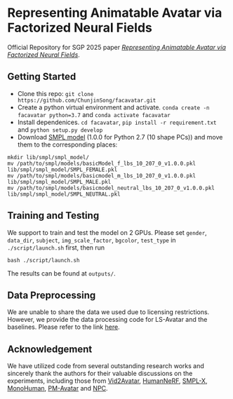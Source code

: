 # Representing Animatable Avatar via Factorized Neural Fields

Official Repository for SGP 2025 paper [*Representing Animatable Avatar via Factorized Neural Fields*](). 

## Getting Started
* Clone this repo: `git clone https://github.com/ChunjinSong/facavatar.git`
* Create a python virtual environment and activate. `conda create -n facavatar python=3.7` and `conda activate facavatar`
* Install dependenices. `cd facavatar`, `pip install -r requirement.txt` and `python setup.py develop`
* Download [SMPL model](https://smpl.is.tue.mpg.de/download.php) (1.0.0 for Python 2.7 (10 shape PCs)) and move them to the corresponding places:
```
mkdir lib/smpl/smpl_model/
mv /path/to/smpl/models/basicModel_f_lbs_10_207_0_v1.0.0.pkl lib/smpl/smpl_model/SMPL_FEMALE.pkl
mv /path/to/smpl/models/basicmodel_m_lbs_10_207_0_v1.0.0.pkl lib/smpl/smpl_model/SMPL_MALE.pkl
mv /path/to/smpl/models/basicmodel_neutral_lbs_10_207_0_v1.0.0.pkl lib/smpl/smpl_model/SMPL_NEUTRAL.pkl
```

## Training and Testing
We support to train and test the model on 2 GPUs. Please set `gender`, `data_dir`, `subject`, `img_scale_factor`, `bgcolor`, `test_type` in `./script/launch.sh` first, then run
```
bash ./script/launch.sh
```
The results can be found at `outputs/`.


## Data Preprocessing
We are unable to share the data we used due to licensing restrictions. However, we provide the data processing code for LS-Avatar and the baselines. Please refer to the link [here](https://github.com/ChunjinSong/human_data_processing).

## Acknowledgement
We have utilized code from several outstanding research works and sincerely thank the authors for their valuable discussions on the experiments, including those from [Vid2Avatar](https://github.com/MoyGcc/vid2avatar), [HumanNeRF](https://github.com/chungyiweng/humannerf), [SMPL-X](https://github.com/vchoutas/smplx), [MonoHuman](https://github.com/Yzmblog/MonoHuman), [PM-Avatar](https://github.com/ChunjinSong/pmavatar) and [NPC](https://github.com/LemonATsu/NPC-pytorch).
